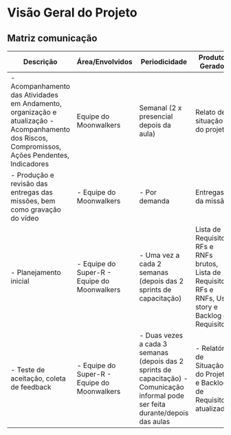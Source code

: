 # Visão Geral do Projeto

## **Matriz comunicação**

| Descrição                                                                                                                                       | Área/Envolvidos                             | Periodicidade                                                                                                                      | Produtos Gerados                                                                                                                                                 |
| ----------------------------------------------------------------------------------------------------------------------------------------------- | ------------------------------------------- | ---------------------------------------------------------------------------------------------------------------------------------- | ---------------------------------------------------------------------------------------------------------------------------------------------------------------- |
| - Acompanhamento das Atividades em Andamento, organização e atualização - Acompanhamento dos Riscos, Compromissos, Ações Pendentes, Indicadores | Equipe do Moonwalkers                       | Semanal (2 x presencial depois da aula)                                                                                            | Relato de situação do projeto                                                                                                                                    |
| - Produção e revisão das entregas das missões, bem como gravação do vídeo                                                                       | - Equipe do Moonwalkers                     | - Por demanda                                                                                                                      | Entregas da missão                                                                                                                                               |
| - Planejamento inicial | - Equipe do Super-R - Equipe do Moonwalkers | - Uma vez a cada 2 semanas (depois das 2 sprints de capacitação)                                                                   | Lista de Requisitos RFs e RNFs brutos, Lista de Requisitos RFs e RNFs, User story e Backlog de Requisitos |
| - Teste de aceitação, coleta de feedback   | - Equipe do Super-R - Equipe do Moonwalkers | - Duas vezes a cada 3 semanas (depois das 2 sprints de capacitação) - Comunicação informal pode ser feita durante/depois das aulas | - Relatório de Situação do Projeto e Backlog de Requisitos atualizados             |
